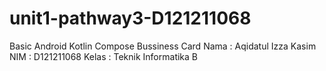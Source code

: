 # unit1-pathway3-D121211068
Basic Android Kotlin Compose Bussiness Card
Nama : Aqidatul Izza Kasim
NIM : D121211068
Kelas : Teknik Informatika B

